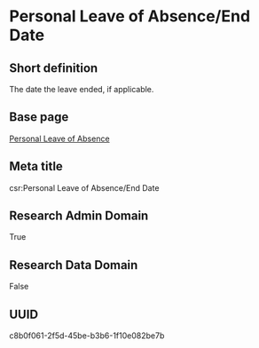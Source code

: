 # Personal Leave of Absence/End Date
## Short definition
The date the leave ended, if applicable.
## Base page
[Personal Leave of Absence](../../Objects/Personal%20Leave%20of%20Absence.md)
## Meta title
csr:Personal Leave of Absence/End Date
## Research Admin Domain
True
## Research Data Domain
False
## UUID
c8b0f061-2f5d-45be-b3b6-1f10e082be7b
